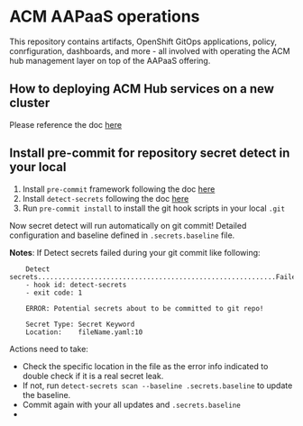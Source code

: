 # ACM AAPaaS operations

This repository contains artifacts, OpenShift GitOps applications, policy, conrfiguration, dashboards, and more - all involved with operating the ACM hub management layer on top of the AAPaaS offering.

## How to deploying ACM Hub services on a new cluster

Please reference the doc [here](./cluster-bootstrap/README.md)

## Install pre-commit for repository secret detect in your local

1. Install `pre-commit` framework following the doc [here](https://pre-commit.com/#installation)
2. Install `detect-secrets` following the doc [here](https://github.com/Yelp/detect-secrets#installation)
3. Run `pre-commit install` to install the git hook scripts in your local `.git`

Now secret detect will run automatically on git commit! Detailed configuration and baseline defined in `.secrets.baseline` file.

**Notes**: If Detect secrets failed during your git commit like following: 
```
    Detect secrets...........................................................Failed
    - hook id: detect-secrets
    - exit code: 1

    ERROR: Potential secrets about to be committed to git repo!

    Secret Type: Secret Keyword
    Location:    fileName.yaml:10
```

Actions need to take:
* Check the specific location in the file as the error info indicated to double check if it is a real secret leak. 
* If not, run `detect-secrets scan --baseline .secrets.baseline` to update the baseline.
* Commit again with your all updates and `.secrets.baseline`  
* 
